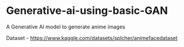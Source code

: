# Generative-ai-using-basic-GAN
A Generative AI model to generate anime images

Dataset - https://www.kaggle.com/datasets/splcher/animefacedataset
